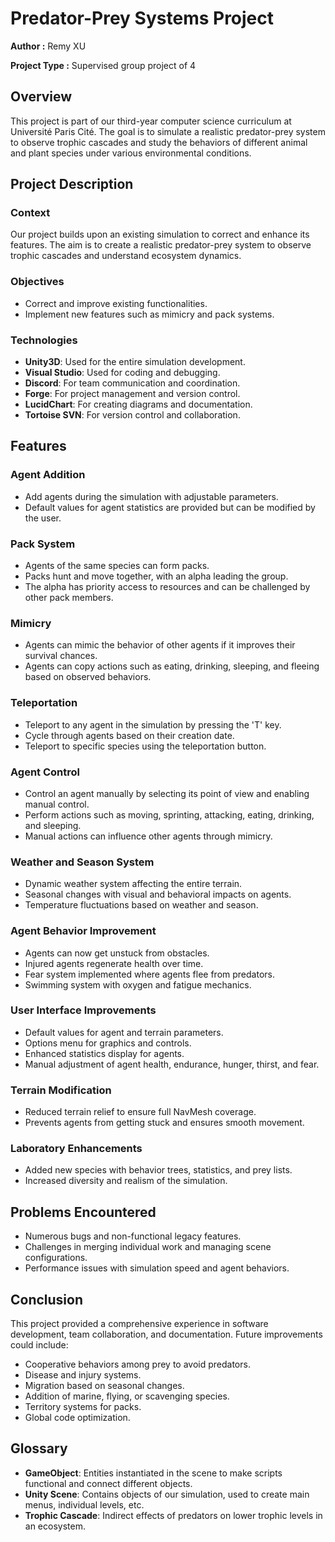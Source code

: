 # Predator-Prey Systems Project

**Author :** Remy XU


**Project Type :** Supervised group project of 4


## Overview

This project is part of our third-year computer science curriculum at Université Paris Cité. The goal is to simulate a realistic predator-prey system to observe trophic cascades and study the behaviors of different animal and plant species under various environmental conditions.

## Project Description

### Context

Our project builds upon an existing simulation to correct and enhance its features. The aim is to create a realistic predator-prey system to observe trophic cascades and understand ecosystem dynamics.

### Objectives

- Correct and improve existing functionalities.
- Implement new features such as mimicry and pack systems.

### Technologies

- **Unity3D**: Used for the entire simulation development.
- **Visual Studio**: Used for coding and debugging.
- **Discord**: For team communication and coordination.
- **Forge**: For project management and version control.
- **LucidChart**: For creating diagrams and documentation.
- **Tortoise SVN**: For version control and collaboration.

## Features

### Agent Addition

- Add agents during the simulation with adjustable parameters.
- Default values for agent statistics are provided but can be modified by the user.

### Pack System

- Agents of the same species can form packs.
- Packs hunt and move together, with an alpha leading the group.
- The alpha has priority access to resources and can be challenged by other pack members.

### Mimicry

- Agents can mimic the behavior of other agents if it improves their survival chances.
- Agents can copy actions such as eating, drinking, sleeping, and fleeing based on observed behaviors.

### Teleportation

- Teleport to any agent in the simulation by pressing the 'T' key.
- Cycle through agents based on their creation date.
- Teleport to specific species using the teleportation button.

### Agent Control

- Control an agent manually by selecting its point of view and enabling manual control.
- Perform actions such as moving, sprinting, attacking, eating, drinking, and sleeping.
- Manual actions can influence other agents through mimicry.

### Weather and Season System

- Dynamic weather system affecting the entire terrain.
- Seasonal changes with visual and behavioral impacts on agents.
- Temperature fluctuations based on weather and season.

### Agent Behavior Improvement

- Agents can now get unstuck from obstacles.
- Injured agents regenerate health over time.
- Fear system implemented where agents flee from predators.
- Swimming system with oxygen and fatigue mechanics.

### User Interface Improvements

- Default values for agent and terrain parameters.
- Options menu for graphics and controls.
- Enhanced statistics display for agents.
- Manual adjustment of agent health, endurance, hunger, thirst, and fear.

### Terrain Modification

- Reduced terrain relief to ensure full NavMesh coverage.
- Prevents agents from getting stuck and ensures smooth movement.

### Laboratory Enhancements

- Added new species with behavior trees, statistics, and prey lists.
- Increased diversity and realism of the simulation.

## Problems Encountered

- Numerous bugs and non-functional legacy features.
- Challenges in merging individual work and managing scene configurations.
- Performance issues with simulation speed and agent behaviors.

## Conclusion

This project provided a comprehensive experience in software development, team collaboration, and documentation. Future improvements could include:

- Cooperative behaviors among prey to avoid predators.
- Disease and injury systems.
- Migration based on seasonal changes.
- Addition of marine, flying, or scavenging species.
- Territory systems for packs.
- Global code optimization.

## Glossary

- **GameObject**: Entities instantiated in the scene to make scripts functional and connect different objects.
- **Unity Scene**: Contains objects of our simulation, used to create main menus, individual levels, etc.
- **Trophic Cascade**: Indirect effects of predators on lower trophic levels in an ecosystem.

